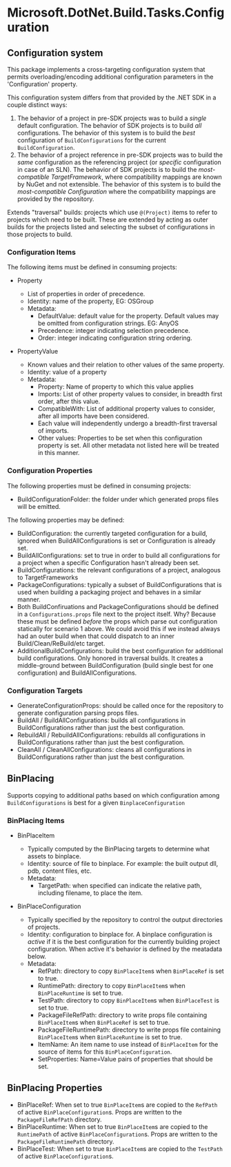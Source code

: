 # Microsoft.DotNet.Build.Tasks.Configuration

## Configuration system

This package implements a cross-targeting configuration system that permits overloading/encoding additional configuration parameters in the 'Configuration' property.

This configuration system differs from that provided by the .NET SDK in a couple distinct ways:
1. The behavior of a project in pre-SDK projects was to build a *single* default configuration.  The behavior of SDK projects is to build *all* configurations.  The behavior of this system is to build the *best* configuration of `BuildConfigurations` for the current `BuildConfiguration`.
2. The behavior of a project reference in pre-SDK projects was to build the *same* configuration as the referencing project (or *specific* configuration in case of an SLN).  The behavior of SDK projects is to build the *most-compatible TargetFramework*, where compatibility mappings are known by NuGet and not extensible.  The behavior of this system is to build the *most-compatible Configuration* where the compatibility mappings are provided by the repository.

Extends "traversal" builds: projects which use `@(Project)` items to refer to projects which need to be built.  These are extended by acting as outer builds for the projects listed and selecting the subset of configurations in those projects to build.

### Configuration Items
The following items must be defined in consuming projects:

 - Property
    - List of properties in order of precedence.
    - Identity: name of the property, EG: OSGroup
    - Metadata:
        - DefaultValue: default value for the property.  Default values may be omitted from configuration strings. EG: AnyOS
        - Precedence: integer indicating selection precedence.
        - Order: integer indicating configuration string ordering.

 - PropertyValue
    - Known values and their relation to other values of the same property.
    - Identity: value of a property
    - Metadata: 
        - Property: Name of property to which this value applies
        - Imports: List of other property values to consider, in breadth first order, after this value.
        - CompatibleWith: List of additional property values to consider, after all imports have been considered.
        - Each value will independently undergo a breadth-first traversal of imports.
        - Other values: Properties to be set when this configuration property is set.  All other metadata not listed here will be treated in this manner.

### Configuration Properties
The following properties must be defined in consuming projects:
 - BuildConfigurationFolder: the folder under which generated props files will be emitted.

The following properties may be defined:
 - BuildConfiguration: the currently targeted configuration for a build, ignored when BuildAllConfigurations is set or Configuration is already set.
 - BuildAllConfigurations: set to true in order to build all configurations for a project when a specific Configuration hasn't already been set.
 - BuildConfigurations: the relevant configurations of a project, analogous to TargetFrameworks
 - PackageConfigurations: typically a subset of BuildConfigurations that is used when building a packaging project and behaves in a similar manner.
 - Both BuildConfiruations and PackageConfigurations should be defined in a `Configurations.props` file next to the project itself.  Why? Because these must be defined *before* the props which parse out configuration statically for scenario 1 above.  We could avoid this if we instead always had an outer build when that could dispatch to an inner Build/Clean/ReBuild/etc target.
 - AdditionalBuildConfigurations: build the best configuration for additional build configurations.  Only honored in traversal builds.  It creates a middle-ground between BuildConfiguration (build single best for one configuration) and BuildAllConfigurations.

### Configuration Targets

 - GenerateConfigurationProps: should be called once for the repository to generate configuration parsing props files.
 - BuildAll / BuildAllConfigurations: builds all configurations in BuildConfigurations rather than just the best configuration.
 - RebuildAll / RebuildAllConfigurations: rebuilds all configurations in BuildConfigurations rather than just the best configuration.
 - CleanAll / CleanAllConfigurations: cleans all configurations in BuildConfigurations rather than just the best configuration.

## BinPlacing

Supports copying to additional paths based on which configuration among `BuildConfigurations` is best for a given `BinplaceConfiguration`

### BinPlacing Items

- BinPlaceItem
    - Typically computed by the BinPlacing targets to determine what assets to binplace.
    - Identity: source of file to binplace.  For example: the built output dll, pdb, content files, etc.
    - Metadata:
        - TargetPath: when specified can indicate the relative path, including filename, to place the item.

- BinPlaceConfiguration
    - Typically specified by the repository to control the output directories of projects.
    - Identity: configuration to binplace for.  A binplace configuration is *active* if it is the best configuration for the currently building project configuration.  When active it's behavior is defined by the meatadata below.
    - Metadata:
        - RefPath: directory to copy `BinPlaceItem`s when `BinPlaceRef` is set to true.
        - RuntimePath: directory to copy `BinPlaceItem`s when `BinPlaceRuntime` is set to true.
        - TestPath: directory to copy `BinPlaceItem`s when `BinPlaceTest` is set to true.
        - PackageFileRefPath: directory to write props file containing `BinPlaceItem`s when `BinPlaceRef` is set to true.
        - PackageFileRuntimePath: directory to write props file containing `BinPlaceItem`s when `BinPlaceRuntime` is set to true.
        - ItemName: An item name to use instead of `BinPlaceItem` for the source of items for this `BinPlaceConfiguration`.
        - SetProperties: Name=Value pairs of properties that should be set.

## BinPlacing Properties
- BinPlaceRef: When set to true `BinPlaceItem`s are copied to the `RefPath` of active `BinPlaceConfiguration`s.  Props are written to the `PackageFileRefPath` directory.
- BinPlaceRuntime: When set to true `BinPlaceItem`s are copied to the `RuntimePath` of active `BinPlaceConfiguration`s.  Props are written to the `PackageFileRuntimePath` directory.
- BinPlaceTest:  When set to true `BinPlaceItem`s are copied to the `TestPath` of active `BinPlaceConfiguration`s.
